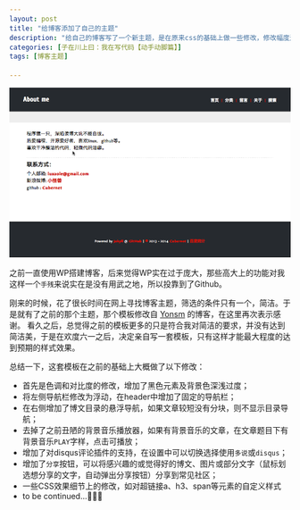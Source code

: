 ```yaml
---
layout: post
title: "给博客添加了自己的主题"
description: "给自己的博客写了一个新主题，是在原来css的基础上做一些修改，修改幅度还是比较大"
categories: [子在川上曰：我在写代码【动手动脚篇】]
tags: [博客主题]

---
```


![image](/assets/images/2014-06-06-newtheme.png)

之前一直使用WP搭建博客，后来觉得WP实在过于庞大，那些高大上的功能对我这样一个`手残`来说实在是没有用武之地，所以投靠到了Github。

<!-- more -->

刚来的时候，花了很长时间在网上寻找博客主题，筛选的条件只有一个，简洁。于是就有了之前的那个主题，那个模板修改自 [Yonsm](http://yonsm.net/) 的博客，在这里再次表示感谢。 看久之后，总觉得之前的模板更多的只是符合我对简洁的要求，并没有达到简洁美，于是在欢度六一之后，决定亲自写一套模板，只有这样才能最大程度的达到预期的样式效果。

总结一下，这套模板在之前的基础上大概做了以下修改：

* 首先是色调和对比度的修改，增加了黑色元素及背景色深浅过度；
* 将左侧导航栏修改为浮动，在header中增加了固定的导航栏；
* 在右侧增加了博文目录的悬浮导航，如果文章较短没有分块，则不显示目录导航；
* 去掉了之前丑陋的背景音乐播放器，如果有背景音乐的文章，在文章题目下有背景音乐`PLAY`字样，点击可播放；
* 增加了对disqus评论插件的支持，在设置中可以切换选择使用`多说`或`disqus`；
* 增加了`分享`按钮，可以将感兴趣的或觉得好的博文、图片或部分文字（鼠标划选想分享的文字，自动弹出分享按钮）分享到常见社区；
* 一些CSS效果细节上的修改，如对超链接a、h3、span等元素的自定义样式
* to be continued...💪💪💪


